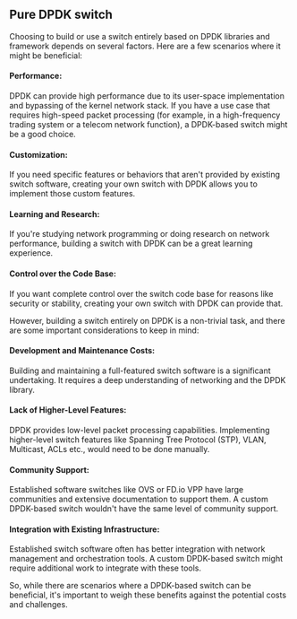 ## Pure DPDK switch
Choosing to build or use a switch entirely based on DPDK libraries and framework depends on several factors. Here are a few scenarios where it might be beneficial:

#### Performance: 
  DPDK can provide high performance due to its user-space implementation and bypassing of the kernel network stack. If you have a use case that requires high-speed packet processing (for example, in a high-frequency trading system or a telecom network function), a DPDK-based switch might be a good choice.

#### Customization: 
  If you need specific features or behaviors that aren't provided by existing switch software, creating your own switch with DPDK allows you to implement those custom features.

#### Learning and Research: 
  If you're studying network programming or doing research on network performance, building a switch with DPDK can be a great learning experience.

#### Control over the Code Base: 
  If you want complete control over the switch code base for reasons like security or stability, creating your own switch with DPDK can provide that.

However, building a switch entirely on DPDK is a non-trivial task, and there are some important considerations to keep in mind:
#### Development and Maintenance Costs: 
  Building and maintaining a full-featured switch software is a significant undertaking. It requires a deep understanding of networking and the DPDK library.
#### Lack of Higher-Level Features: 
  DPDK provides low-level packet processing capabilities. Implementing higher-level switch features like Spanning Tree Protocol (STP), VLAN, Multicast, ACLs etc., would need to be done manually.
#### Community Support: 
  Established software switches like OVS or FD.io VPP have large communities and extensive documentation to support them. A custom DPDK-based switch wouldn't have the same level of community support.
#### Integration with Existing Infrastructure: 
  Established switch software often has better integration with network management and orchestration tools. A custom DPDK-based switch might require additional work to integrate with these tools.

So, while there are scenarios where a DPDK-based switch can be beneficial, it's important to weigh these benefits against the potential costs and challenges.
